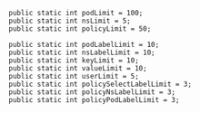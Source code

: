 	public static int podLimit = 100;
	public static int nsLimit = 5;
	public static int policyLimit = 50;
	
	public static int podLabelLimit = 10;
	public static int nsLabelLimit = 10;
	public static int keyLimit = 10;
	public static int valueLimit = 10;
	public static int userLimit = 5;
	public static int policySelectLabelLimit = 3;
	public static int policyNsLabelLimit = 3;
	public static int policyPodLabelLimit = 3;